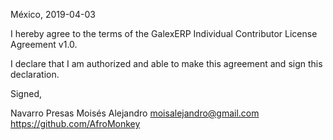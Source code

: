 México, 2019-04-03

I hereby agree to the terms of the GalexERP Individual Contributor License
Agreement v1.0.

I declare that I am authorized and able to make this agreement and sign this
declaration.

Signed,

Navarro Presas Moisés Alejandro moisalejandro@gmail.com https://github.com/AfroMonkey
